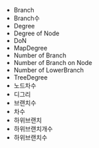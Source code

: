 ﻿- Branch
- Branch수
- Degree
- Degree of Node
- DoN
- MapDegree
- Number of Branch
- Number of Branch on Node
- Number of LowerBranch
- TreeDegree
- 노드차수
- 디그리
- 브랜치수
- 차수
- 하위브랜치
- 하위브랜치개수
- 하위브랜치수
